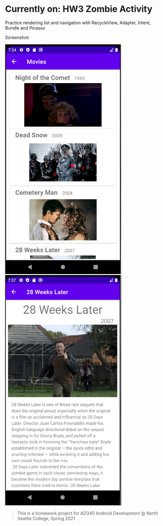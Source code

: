 # Currently on: HW3 Zombie Activity

Practice rendering list and navigation with RecycleView, Adapter, Intent, Bundle and Picasso

Screenshot:  

![movie list](movie-list.png)
![movie detail](movie-detail.png)

> This is a homework project for AD340 Android Development @ North Seattle College, Spring 2021
